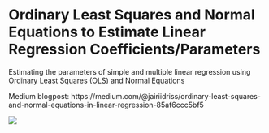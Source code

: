 <h1>Ordinary Least Squares and Normal Equations to Estimate Linear Regression Coefficients/Parameters</h1>
<p>Estimating the parameters of simple and multiple linear regression using Ordinary Least Squares (OLS) and Normal Equations</p>
<p>
  Medium blogpost: https://medium.com/@jairiidriss/ordinary-least-squares-and-normal-equations-in-linear-regression-85af6ccc5bf5
</p>
<img src = './linear-regression-demo.jpg'>
